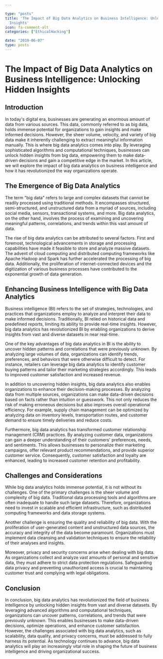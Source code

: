 ```yaml
---

type: "posts"
title: 'The Impact of Big Data Analytics on Business Intelligence: Unlocking Hidden
  Insights'
icon: fa-comment-alt
categories: ["EthicalHacking"]

date: "2019-06-07"
type: posts
---
```





# The Impact of Big Data Analytics on Business Intelligence: Unlocking Hidden Insights

## Introduction

In today's digital era, businesses are generating an enormous amount of data from various sources. This data, commonly referred to as big data, holds immense potential for organizations to gain insights and make informed decisions. However, the sheer volume, velocity, and variety of big data make it inherently challenging to extract meaningful information manually. This is where big data analytics comes into play. By leveraging sophisticated algorithms and computational techniques, businesses can unlock hidden insights from big data, empowering them to make data-driven decisions and gain a competitive edge in the market. In this article, we will explore the impact of big data analytics on business intelligence and how it has revolutionized the way organizations operate.

## The Emergence of Big Data Analytics

The term "big data" refers to large and complex datasets that cannot be readily processed using traditional methods. It encompasses structured, semi-structured, and unstructured data from a myriad of sources, including social media, sensors, transactional systems, and more. Big data analytics, on the other hand, involves the process of examining and uncovering meaningful patterns, correlations, and trends within this vast amount of data.

The rise of big data analytics can be attributed to several factors. First and foremost, technological advancements in storage and processing capabilities have made it feasible to store and analyze massive datasets. The advent of cloud computing and distributed computing frameworks like Apache Hadoop and Spark has further accelerated the processing of big data. Additionally, the proliferation of internet-connected devices and the digitization of various business processes have contributed to the exponential growth of data generation.

## Enhancing Business Intelligence with Big Data Analytics

Business intelligence (BI) refers to the set of strategies, technologies, and practices that organizations employ to analyze and interpret their data to make informed decisions. Traditionally, BI relied on historical data and predefined reports, limiting its ability to provide real-time insights. However, big data analytics has revolutionized BI by enabling organizations to derive insights from vast and diverse datasets in near real-time.

One of the key advantages of big data analytics in BI is the ability to uncover hidden patterns and correlations that were previously unknown. By analyzing large volumes of data, organizations can identify trends, preferences, and behaviors that were otherwise difficult to detect. For instance, retailers can leverage big data analytics to identify customer buying patterns and tailor their marketing strategies accordingly. This leads to improved customer satisfaction and increased revenue.

In addition to uncovering hidden insights, big data analytics also enables organizations to enhance their decision-making processes. By analyzing data from multiple sources, organizations can make data-driven decisions based on facts rather than intuition or guesswork. This not only reduces the risk of making erroneous decisions but also improves overall operational efficiency. For example, supply chain management can be optimized by analyzing data on inventory levels, transportation routes, and customer demand to ensure timely deliveries and reduce costs.

Furthermore, big data analytics has transformed customer relationship management (CRM) practices. By analyzing customer data, organizations can gain a deeper understanding of their customers' preferences, needs, and sentiments. This allows businesses to personalize their marketing campaigns, offer relevant product recommendations, and provide superior customer service. Consequently, customer satisfaction and loyalty are enhanced, leading to increased customer retention and profitability.

## Challenges and Considerations

While big data analytics holds immense potential, it is not without its challenges. One of the primary challenges is the sheer volume and complexity of big data. Traditional data processing tools and algorithms are often inadequate to handle such large datasets. Therefore, organizations need to invest in scalable and efficient infrastructure, such as distributed computing frameworks and data storage systems.

Another challenge is ensuring the quality and reliability of big data. With the proliferation of user-generated content and unstructured data sources, the accuracy and integrity of the data become paramount. Organizations must implement data cleansing and validation techniques to ensure the reliability of their analyses and insights.

Moreover, privacy and security concerns arise when dealing with big data. As organizations collect and analyze vast amounts of personal and sensitive data, they must adhere to strict data protection regulations. Safeguarding data privacy and preventing unauthorized access is crucial to maintaining customer trust and complying with legal obligations.

## Conclusion

In conclusion, big data analytics has revolutionized the field of business intelligence by unlocking hidden insights from vast and diverse datasets. By leveraging advanced algorithms and computational techniques, organizations can uncover patterns, correlations, and trends that were previously unknown. This enables businesses to make data-driven decisions, optimize operations, and enhance customer satisfaction. However, the challenges associated with big data analytics, such as scalability, data quality, and privacy concerns, must be addressed to fully harness its potential. As technology continues to advance, big data analytics will play an increasingly vital role in shaping the future of business intelligence and driving organizational success.